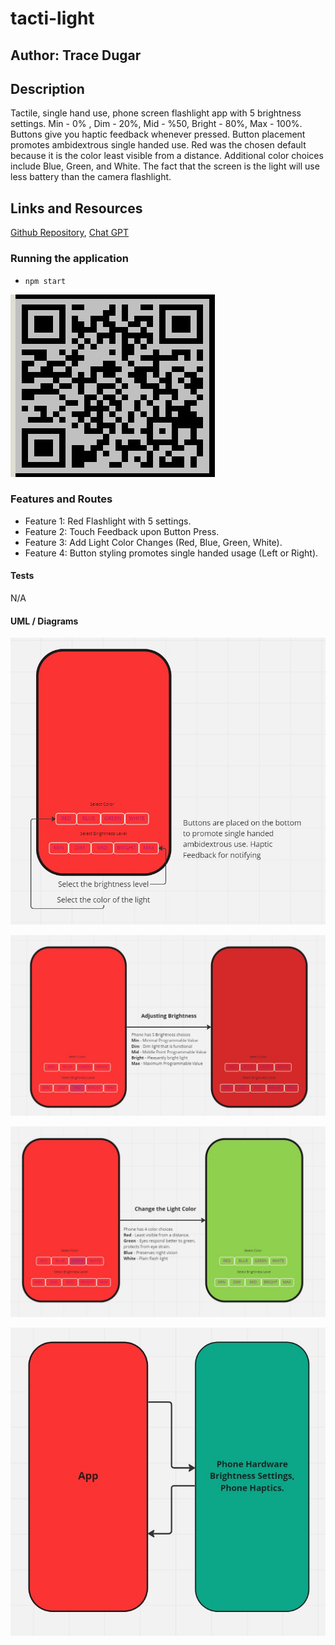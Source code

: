 # tacti-light

## Author: Trace Dugar

## Description

Tactile, single hand use, phone screen flashlight app with 5 brightness settings. Min - 0% , Dim - 20%, Mid - %50, Bright - 80%, Max - 100%.  Buttons give you haptic feedback whenever pressed. Button placement promotes ambidextrous single handed use. Red was the chosen default because it is the color least visible from a distance.  Additional color choices include Blue, Green, and White.  The fact that the screen is the light will use less battery than the camera flashlight.

## Links and Resources

 [Github Repository](https://github.com/TraceDugar/good-call),
 [Chat GPT](https://openai.com/blog/chatgpt/)

### Running the application

- `npm start`

![Q R Code](assets/tacti-light.jpg)

### Features and Routes

- Feature 1: Red Flashlight with 5 settings.
- Feature 2: Touch Feedback upon Button Press.
- Feature 3: Add Light Color Changes (Red, Blue, Green, White).
- Feature 4: Button styling promotes single handed usage (Left or Right).

#### Tests

N/A

#### UML / Diagrams

![Instructions for Use](assets/Instructions.jpg)

![Brightness Select Function](assets/Brightness.jpg)

![Color Select Function](assets/ColorSelect.jpg)

![Data Flow Diagram](assets/Data-Flow.jpg)
